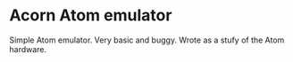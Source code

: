 # Acorn Atom emulator

Simple Atom emulator. Very basic and buggy. Wrote as a stufy of the Atom hardware.